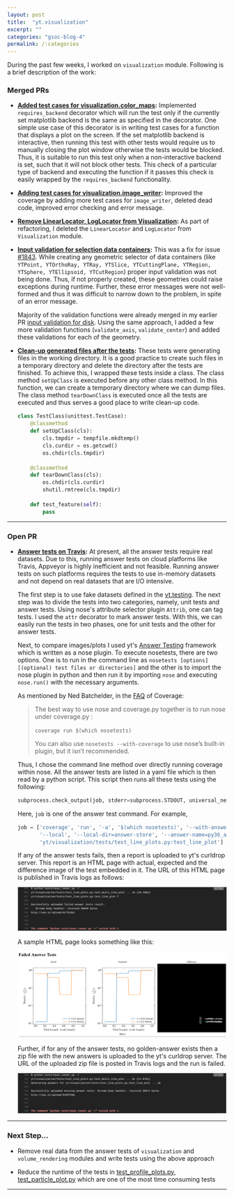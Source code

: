 ```yaml
---
layout: post
title:  "yt.visualization"
excerpt: ""  
categories: "gsoc-blog-4"
permalink: /:categories
---
```


 <style type="text/css">
.page-header { color: #fff; text-align: center; background-color: #159957; background-image: linear-gradient(120deg, #c33764, #1d2671); } 
  </style>

During the past few weeks, I worked on `visualization` module. Following is a brief description of the work:

### Merged PRs

- **[Added test cases for visualization.color_maps](https://github.com/yt-project/yt/pull/1841/files):** Implemented `requires_backend` decorator which will run the test only if the currently set matplotlib backend is the same as specified in the decorator. One simple use case of this decorator is in writing test cases for a function that displays a plot on the screen. If the set matplotlib backend is interactive, then running this test with other tests would require us to manually closing the plot window otherwise the tests would be blocked. Thus, it is suitable to run this test only when a non-interactive backend is set, such that it will not block other tests. This check of a particular type of backend and executing the function if it passes this check is easily wrapped by the `requires_backend` functionality.

- **[Adding test cases for visualization.image_writer](https://github.com/yt-project/yt/pull/1842):** Improved the coverage by adding more test cases for `image_writer`, deleted dead code, improved error checking and error message.

- **[Remove LinearLocator, LogLocator from Visualization](https://github.com/yt-project/yt/pull/1861):** As part of refactoring, I deleted the `LinearLocator` and `LogLocator` from `Visualization` module.

- **[Input validation for selection data containers](https://github.com/yt-project/yt/pull/1870):** This was a fix for issue [#1843](https://github.com/yt-project/yt/issues/1843). While creating any geometric selector of data containers (like `YTPoint, YTOrthoRay, YTRay, YTSlice, YTCuttingPlane, YTRegion, YTSphere, YTEllipsoid, YTCutRegion`) proper input validation was not being done. Thus, if not properly created, these geometries could raise exceptions during runtime. Further, these error messages were not well-formed and thus it was difficult to narrow down to the problem, in spite of an error message. 

    Majority of the validation functions were already merged in my earlier PR [input validation for disk](https://github.com/yt-project/yt/pull/1833). Using the same approach, I added a few more validation functions (`validate_axis`, `validate_center`) and added these validations for each of the geometry.

- **[Clean-up generated files after the tests](https://github.com/yt-project/yt/pull/1871):** These tests were generating files in the working directory. It is a good practice to create such files in a temporary directory and delete the directory after the tests are finished. To achieve this, I wrapped these tests inside a class. The class method `setUpClass` is executed before any other class method. In this function, we can create a temporary directory where we can dump files. The class method `tearDownClass` is executed once all the tests are executed and thus serves a good place to write clean-up code.

    ```python
    class TestClass(unittest.TestCase):
        @classmethod
        def setUpClass(cls):
            cls.tmpdir = tempfile.mkdtemp()
            cls.curdir = os.getcwd()
            os.chdir(cls.tmpdir)

        @classmethod
        def tearDownClass(cls):
            os.chdir(cls.curdir)
            shutil.rmtree(cls.tmpdir)

        def test_feature(self):
            pass

    ```


---

### Open PR
- **[Answer tests on Travis](https://github.com/yt-project/yt/pull/1883):** 
    At present, all the answer tests require real datasets. Due to this, running answer tests on cloud platforms like Travis, Appveyor is highly inefficient and not feasible. Running answer tests on such platforms requires the tests to use in-memory datasets and not depend on real datasets that are I/O intensive.

    The first step is to use fake datasets defined in the [yt.testing](https://github.com/yt-project/yt/blob/master/yt/testing.py). The next step was to divide the tests into two categories, namely, unit tests and answer tests. Using nose's attribute selector plugin `Attrib`, one can tag tests. I used the `attr` decorator to mark answer tests. With this, we can easily run the tests in two phases, one for unit tests and the other for answer tests.

    Next, to compare images/plots I used yt's [Answer Testing](http://yt-project.org/doc/developing/testing.html#answer-testing) framework which is written as a nose plugin. To execute nosetests, there are two options. One is to run in the command line as `nosetests [options] [(optional) test files or directories]` and the other is to import the nose plugin in python and then run it by importing `nose` and executing `nose.run()` with the necessary arguments. 

    As mentioned by Ned Batchelder, in the [FAQ](https://coverage.readthedocs.io/en/coverage-4.5.1a/faq.html) of Coverage:
    > The best way to use nose and coverage.py together is to run nose under coverage.py :
    >
    > `coverage run $(which nosetests)`
    >
    > You can also use  `nosetests --with-coverage` to use nose’s built-in plugin, but it isn’t recommended.  

    Thus, I chose the command line method over directly running coverage within nose. All the answer tests are listed in a yaml file which is then read by a python script. This script then runs all these tests using the following:

    ```python
    subprocess.check_output(job, stderr=subprocess.STDOUT, universal_newlines=True, shell=True)
    ```


    Here, `job` is one of the answer test command. For example, 
    ```python
    job = ['coverage', 'run', '-a', '$(which nosetests)', '--with-answer-testing', '--nologcapture', '-d', '-v',
           '--local', '--local-dir=answer-store', '--answer-name=py36_answers_line_plot', 
           'yt/visualization/tests/test_line_plots.py:test_line_plot']
    ```

    If any of the answer tests fails, then a report is uploaded to yt's curldrop server. This report is an HTML page with actual, expected and the difference image of the test embedded in it. The URL of this HTML page is published in Travis logs as follows:

    ![](assets/travis-failed-answer-tests.PNG "Url of uploaded HTML page")

    A sample HTML page looks something like this:

    ![](assets/failed-answer-test.PNG "Generated report of failed answer tests")

    Further, if for any of the answer tests, no golden-answer exists then a zip file with the new answers is uploaded to the yt's curldrop server. The URL of the uploaded zip file is posted in Travis logs and the run is failed.

    ![](assets/travis-upload-missing-answer.PNG "Url of new answers is posted in Travis log")

---

### Next Step...

- Remove real data from the answer tests of `visualization` and `volume_rendering` modules and write tests using the above approach

- Reduce the runtime of the tests in [test_profile_plots.py](https://github.com/yt-project/yt/blob/master/yt/visualization/tests/test_profile_plots.py), [test_particle_plot.py](https://github.com/yt-project/yt/blob/master/yt/visualization/tests/test_particle_plot.py) which are one of the most time consuming tests

---
